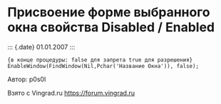 Присвоение форме выбранного окна свойства Disabled / Enabled
============================================================

::: {.date}
01.01.2007
:::

    {в конце процедуры: false для запрета true для разрешения}
    EnableWindow(FindWindow(Nil,Pchar('Название Окна')), false);

Автор: p0s0l

Взято с Vingrad.ru <https://forum.vingrad.ru>
